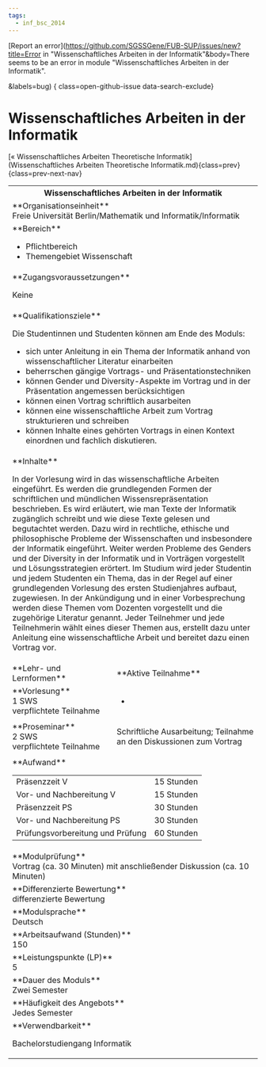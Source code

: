 ```yaml
---
tags:
  - inf_bsc_2014
---
```

[Report an error](https://github.com/SGSSGene/FUB-SUP/issues/new?title=Error in "Wissenschaftliches Arbeiten in der Informatik"&body=There seems to be an error in module "Wissenschaftliches Arbeiten in der Informatik".

<Describe here a slightly more detailed description of what is wrong>&labels=bug)
{ class=open-github-issue data-search-exclude}

# Wissenschaftliches Arbeiten in der Informatik

[« Wissenschaftliches Arbeiten Theoretische Informatik](Wissenschaftliches Arbeiten Theoretische Informatik.md){class=prev}
{class=prev-next-nav}

<table markdown id="moduledesc">
<tr markdown class="moduledesc_head"><th colspan="2">Wissenschaftliches Arbeiten in der Informatik </th></tr>
<tr markdown><td colspan="2">**Organisationseinheit**   <br>Freie Universität Berlin/Mathematik und Informatik/Informatik</td></tr>

<tr markdown><td colspan="2">**Bereich**<br>


- Pflichtbereich
- Themengebiet Wissenschaft

</td></tr>

<tr markdown><td colspan="2">**Zugangsvoraussetzungen** <br>

Keine


</td></tr>
<tr markdown><td colspan="2">**Qualifikationsziele**    <br>

Die Studentinnen und Studenten können am Ende des Moduls:

- sich unter Anleitung in ein Thema der Informatik anhand von wissenschaftlicher
  Literatur einarbeiten
- beherrschen gängige Vortrags- und
  Präsentationstechniken
- können Gender und Diversity-Aspekte im Vortrag und
  in der Präsentation angemessen berücksichtigen
- können einen Vortrag schriftlich ausarbeiten
- können eine wissenschaftliche Arbeit zum Vortrag
  strukturieren und schreiben
- können Inhalte eines gehörten Vortrags in
  einen Kontext einordnen und fachlich diskutieren.


</td></tr>
<tr markdown><td colspan="2">**Inhalte**                <br>

In der Vorlesung wird in das wissenschaftliche Arbeiten eingeführt. Es
werden die grundlegenden Formen der schriftlichen und mündlichen
Wissensrepräsentation beschrieben. Es wird erläutert, wie man Texte der
Informatik zugänglich schreibt und wie diese Texte gelesen und begutachtet
werden. Dazu wird in rechtliche, ethische und philosophische Probleme der
Wissenschaften und insbesondere der Informatik eingeführt. Weiter werden
Probleme des Genders und der Diversity in der Informatik und in Vorträgen
vorgestellt und Lösungsstrategien erörtert. Im Studium wird jeder Studentin
und jedem Studenten ein Thema, das in der Regel auf einer grundlegenden
Vorlesung des ersten Studienjahres aufbaut, zugewiesen. In der Ankündigung
und in einer Vorbesprechung werden diese Themen vom Dozenten vorgestellt und
die zugehörige Literatur genannt. Jeder Teilnehmer und jede Teilnehmerin
wählt eines dieser Themen aus, erstellt dazu unter Anleitung eine
wissenschaftliche Arbeit und bereitet dazu einen Vortrag vor.


</td></tr>

<tr markdown><td>**Lehr- und Lernformen**</td><td>**Aktive Teilnahme**</td></tr>
<tr markdown><td> **Vorlesung** <br>1 SWS <br> verpflichtete Teilnahme</td><td>

-
</td></tr>
<tr markdown><td> **Proseminar** <br>2 SWS <br> verpflichtete Teilnahme</td><td>

Schriftliche Ausarbeitung; Teilnahme an den Diskussionen zum Vortrag
</td></tr>
<tr markdown><td colspan="2">**Aufwand**                <br>
<table class="aufwand_table">
<tr><td>Präsenzzeit V</td><td>15 Stunden</td></tr>
<tr><td>Vor- und Nachbereitung V</td><td>15 Stunden</td></tr>
<tr><td>Präsenzzeit PS</td><td>30 Stunden</td></tr>
<tr><td>Vor- und Nachbereitung PS</td><td>30 Stunden</td></tr>
<tr><td>Prüfungsvorbereitung und Prüfung</td><td>60 Stunden</td></tr>
</table>

</td></tr>
<tr markdown><td colspan="2">**Modulprüfung**             <br>Vortrag (ca. 30 Minuten) mit anschließender Diskussion (ca. 10 Minuten)


</td></tr>
<tr markdown><td colspan="2">**Differenzierte Bewertung** <br>differenzierte Bewertung

</td></tr>
<tr markdown><td colspan="2">**Modulsprache**             <br>Deutsch</td></tr>
<tr markdown><td colspan="2">**Arbeitsaufwand (Stunden)** <br>150</td></tr>
<tr markdown><td colspan="2">**Leistungspunkte (LP)**     <br>5</td></tr>
<tr markdown><td colspan="2">**Dauer des Moduls**         <br>Zwei Semester</td></tr>
<tr markdown><td colspan="2">**Häufigkeit des Angebots**  <br>Jedes Semester</td></tr>
<tr markdown><td colspan="2">**Verwendbarkeit**           <br>

Bachelorstudiengang Informatik


</td></tr>

</table>
